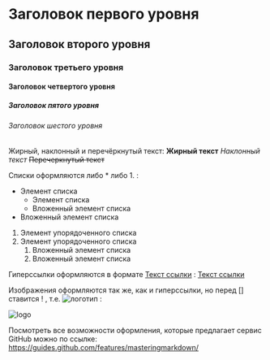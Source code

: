 # Заголовок первого уровня
## Заголовок второго уровня
### Заголовок третьего уровня
#### Заголовок четвертого уровня
##### Заголовок пятого уровня
###### Заголовок шестого уровня


Жирный, наклонный и перечёркнутый текст:
**Жирный текст**
*Наклонный текст*
~~Перечеркнутый текст~~

Списки оформляются либо * либо 1. :
* Элемент списка
    * Элемент списка
    * Вложенный элемент списка
* Вложенный элемент списка
1. Элемент упорядоченного списка
1. Элемент упорядоченного списка
    1. Вложенный элемент списка
    1. Вложенный элемент списка

Гиперссылки оформляются в формате [Текст ссылки](url-адрес) :
[Текст ссылки](http://localhost)

Изображения оформляются так же, как и гиперссылки, но перед []
ставится ! , т.е. ![логотип](url-изображения) :

![logo](https://https://github.com/M0r0shka/Demo/blob/master/logo.png)

Посмотреть все возможности оформления, которые предлагает сервис
GitHub можно по ссылке: https://guides.github.com/features/masteringmarkdown/
